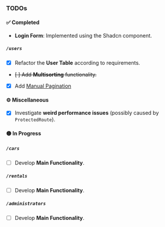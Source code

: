 ### TODOs

#### ✅ **Completed**

-   **Login Form**: Implemented using the Shadcn component.

##### `/users`

-   [x] Refactor the **User Table** according to requirements.
-   ~~[ ] Add **Multisorting** functionality.~~
-   [x] Add [Manual Pagination](https://tanstack.com/table/latest/docs/api/features/pagination#manualpagination)

#### ⚙️ **Miscellaneous**

-   [x] Investigate **weird performance issues** (possibly caused by `ProtectedRoute`).

#### 🟡 **In Progress**

##### `/cars`

-   [ ] Develop **Main Functionality**.

##### `/rentals`

-   [ ] Develop **Main Functionality**.

##### `/administrators`

-   [ ] Develop **Main Functionality**.
